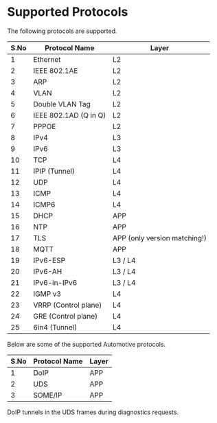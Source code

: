 # Supported Protocols

The following protocols are supported.

| S.No | Protocol Name | Layer |
|------|---------------|-------|
| 1 | Ethernet | L2 |
| 2 | IEEE 802.1AE | L2 |
| 3 | ARP | L2 |
| 4 | VLAN | L2 |
| 5 | Double VLAN Tag | L2 |
| 6 | IEEE 802.1AD (Q in Q) | L2 |
| 7 | PPPOE | L2 |
| 8 | IPv4 | L3 |
| 9 | IPv6 | L3 |
| 10 | TCP | L4 |
| 11 | IPIP (Tunnel) | L4 |
| 12 | UDP | L4 |
| 13 | ICMP | L4 |
| 14 | ICMP6 | L4 |
| 15 | DHCP | APP |
| 16 | NTP | APP |
| 17 | TLS | APP (only version matching!) |
| 18 | MQTT | APP |
| 19 | IPv6-ESP | L3 / L4 |
| 20 | IPv6-AH | L3 / L4 |
| 21 | IPv6-in-IPv6 | L3 / L4 |
| 22 | IGMP v3 | L4 |
| 23 | VRRP (Control plane) | L4 |
| 24 | GRE (Control plane) | L4 |
| 25 | 6in4 (Tunnel) | L4 |

Below are some of the supported Automotive protocols.

| S.No | Protocol Name | Layer |
|------|---------------|-------|
| 1 | DoIP | APP |
| 2 | UDS | APP |
| 3 | SOME/IP | APP |

DoIP tunnels in the UDS frames during diagnostics requests.



